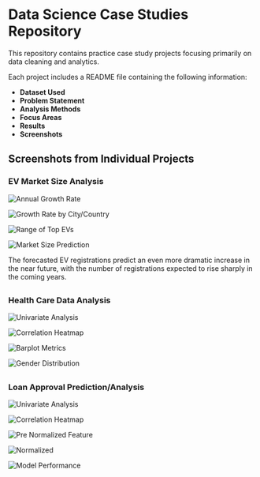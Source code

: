 # Data Science Case Studies Repository

This repository contains practice case study projects focusing primarily on data cleaning and analytics.

Each project includes a README file containing the following information:

- **Dataset Used**
- **Problem Statement**
- **Analysis Methods**
- **Focus Areas**
- **Results**
- **Screenshots**

## Screenshots from Individual Projects

### EV Market Size Analysis

![Annual Growth Rate](outputs/CaseStudy(EV)/growth_rate.png)

![Growth Rate by City/Country](outputs/CaseStudy(EV)/city_country_destribution.png)

![Range of Top EVs](outputs/CaseStudy(EV)/model_range_destribution.png)

![Market Size Prediction](outputs/CaseStudy(EV)/growth_trend_prediction.png)

The forecasted EV registrations predict an even more dramatic increase in the near future, with the number of registrations expected to rise sharply in the coming years.
##
### Health Care Data Analysis

![Univariate Analysis](outputs/HealthCare/Univariant_analysis.png)

![Correlation Heatmap](outputs/HealthCare/corelation_heatmap.png)

![Barplot Metrics](outputs/HealthCare/barplot_metrices.png)

![Gender Distribution](outputs/HealthCare/Gender_destribution.png)

##
### Loan Approval Prediction/Analysis

![Univariate Analysis](outputs/LoanApproval/multi_variant_analysis.png)

![Correlation Heatmap](outputs/LoanApproval/loan_amount_destribution.png)

![Pre Normalized Feature](outputs/LoanApproval/pre_normalized.png)

![Normalized](outputs/LoanApproval/normalized.png)

![Model Performance](outputs/LoanApproval/model_performance.png)
